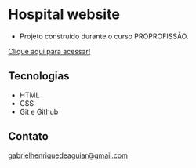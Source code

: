  # Hospital website 

 - Projeto construído durante o curso PROPROFISSÃO.

 [Clique aqui para acessar!](https://gabrielaguiar1573.github.io/hospitalWebsite/)

## Tecnologias

- HTML
- CSS
- Git e Github

## Contato

gabrielhenriquedeaguiar@gmail.com
